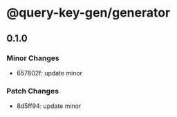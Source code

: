 # @query-key-gen/generator

## 0.1.0

### Minor Changes

- 657802f: update minor

### Patch Changes

- 8d5ff94: update minor
